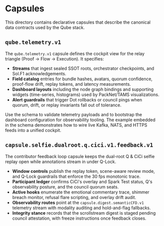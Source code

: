# Capsules

This directory contains declarative capsules that describe the canonical data contracts used by the Qube stack.

## `qube.telemetry.v1`

The `qube.telemetry.v1` capsule defines the cockpit view for the relay triangle (Proof → Flow → Execution). It specifies:

- **Streams** that ingest sealed SSOT roots, orchestrator checkpoints, and Sol.F1 acknowledgements.
- **Field catalog** entries for bundle hashes, avatars, quorum confidence, proof-flow drift, replay tokens, and latency measurements.
- **Dashboard layouts** including the node graph bindings and supporting widgets (time-series, histograms) used by PackNet/TAMS visualizations.
- **Alert guardrails** that trigger Dot rollbacks or council pings when quorum, drift, or replay invariants fall out of tolerance.

Use the schema to validate telemetry payloads and to bootstrap the dashboard configuration for observability tooling. The example embedded in the schema demonstrates how to wire live Kafka, NATS, and HTTPS feeds into a unified cockpit.

## `capsule.selfie.dualroot.q.cici.v1.feedback.v1`

The contributor feedback loop capsule keeps the dual-root Q & CiCi selfie replay open while annotations stream in under Q-Lock.

- **Window controls** publish the replay token, scene-aware review mode, and Q-Lock guardrails that enforce the 30 fps monotonic trace.
- **Participant ledger** confirms CiCi's overlay and Spark Test status, Q's observability posture, and the council quorum seats.
- **Active hooks** enumerate the emotional commentary trace, shimmer breach monitor, refusal flare scripting, and overlay drift audit.
- **Observability routes** point at the `capsule.digest.semanticCFD.v1` telemetry stream with modality auditing and hold-and-flag fallbacks.
- **Integrity stance** records that the scrollstream digest is staged pending council attestation, with freeze instructions once feedback closes.
